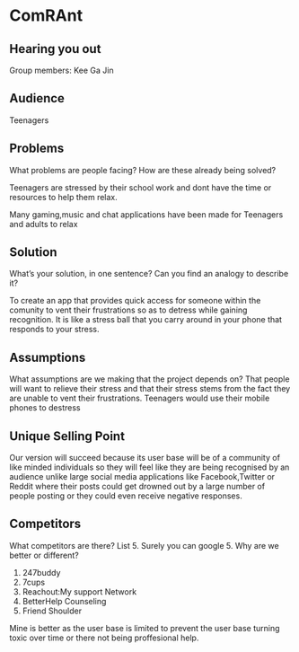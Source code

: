 # ComRAnt

## Hearing you out

Group members: 
Kee Ga Jin 

## Audience
Teenagers

## Problems
What problems are people facing?
How are these already being solved?

Teenagers are stressed by their school work and dont have the time or resources to help them relax.

Many gaming,music and chat applications have been made for Teenagers and adults to relax



## Solution
What’s your solution, in one sentence?
Can you find an analogy to describe it?

To create an app that provides quick access for someone within the comunity to vent their frustrations so as to detress while gaining recognition.
It is like a stress ball that you carry around in your phone that responds to your stress.

## Assumptions
What assumptions are we making that the project depends on? 
That people will want to relieve their stress and that their stress stems from the fact they are unable to vent their frustrations.
Teenagers would use their mobile phones to destress



## Unique Selling Point
Our version will succeed because its user base will be of a community of like minded individuals so they will feel like they are being recognised by an audience unlike large social media applications like Facebook,Twitter or Reddit where their posts could get drowned out by a large number of people posting or they could even receive negative responses.

## Competitors
What competitors are there? List 5. Surely you can google 5.
Why are we better or different?
1) 247buddy
2) 7cups
3) Reachout:My support Network
4) BetterHelp Counseling 
5) Friend Shoulder

Mine is better as the user base is limited to prevent the user base turning toxic over time or there not being proffesional help. 
